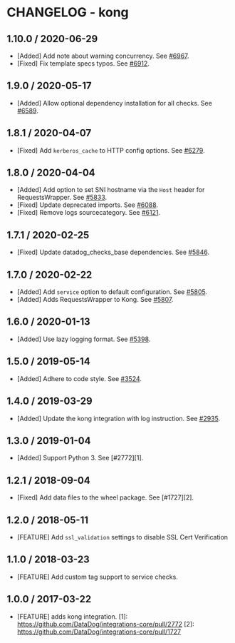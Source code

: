 # CHANGELOG - kong

## 1.10.0 / 2020-06-29

* [Added] Add note about warning concurrency. See [#6967](https://github.com/DataDog/integrations-core/pull/6967).
* [Fixed] Fix template specs typos. See [#6912](https://github.com/DataDog/integrations-core/pull/6912).

## 1.9.0 / 2020-05-17

* [Added] Allow optional dependency installation for all checks. See [#6589](https://github.com/DataDog/integrations-core/pull/6589).

## 1.8.1 / 2020-04-07

* [Fixed] Add `kerberos_cache` to HTTP config options. See [#6279](https://github.com/DataDog/integrations-core/pull/6279).

## 1.8.0 / 2020-04-04

* [Added] Add option to set SNI hostname via the `Host` header for RequestsWrapper. See [#5833](https://github.com/DataDog/integrations-core/pull/5833).
* [Fixed] Update deprecated imports. See [#6088](https://github.com/DataDog/integrations-core/pull/6088).
* [Fixed] Remove logs sourcecategory. See [#6121](https://github.com/DataDog/integrations-core/pull/6121).

## 1.7.1 / 2020-02-25

* [Fixed] Update datadog_checks_base dependencies. See [#5846](https://github.com/DataDog/integrations-core/pull/5846).

## 1.7.0 / 2020-02-22

* [Added] Add `service` option to default configuration. See [#5805](https://github.com/DataDog/integrations-core/pull/5805).
* [Added] Adds RequestsWrapper to Kong. See [#5807](https://github.com/DataDog/integrations-core/pull/5807).

## 1.6.0 / 2020-01-13

* [Added] Use lazy logging format. See [#5398](https://github.com/DataDog/integrations-core/pull/5398).

## 1.5.0 / 2019-05-14

* [Added] Adhere to code style. See [#3524](https://github.com/DataDog/integrations-core/pull/3524).

## 1.4.0 / 2019-03-29

* [Added] Update the kong integration with log instruction. See [#2935](https://github.com/DataDog/integrations-core/pull/2935).

## 1.3.0 / 2019-01-04

* [Added] Support Python 3. See [#2772][1].

## 1.2.1 / 2018-09-04

* [Fixed] Add data files to the wheel package. See [#1727][2].

## 1.2.0 / 2018-05-11

* [FEATURE] Add `ssl_validation` settings to disable SSL Cert Verification

## 1.1.0 / 2018-03-23

* [FEATURE] Add custom tag support to service checks.

## 1.0.0 / 2017-03-22

* [FEATURE] adds kong integration.
[1]: https://github.com/DataDog/integrations-core/pull/2772
[2]: https://github.com/DataDog/integrations-core/pull/1727
